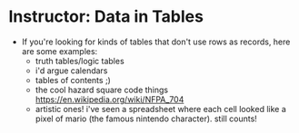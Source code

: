# Instructor: Data in Tables

- If you're looking for kinds of tables that don't use rows as records, here are some examples:
    - truth tables/logic tables
    - i'd argue calendars
    - tables of contents ;)
    - the cool hazard square code things https://en.wikipedia.org/wiki/NFPA_704
    - artistic ones! i've seen a spreadsheet where each cell looked like a pixel of mario (the famous nintendo character). still counts!
